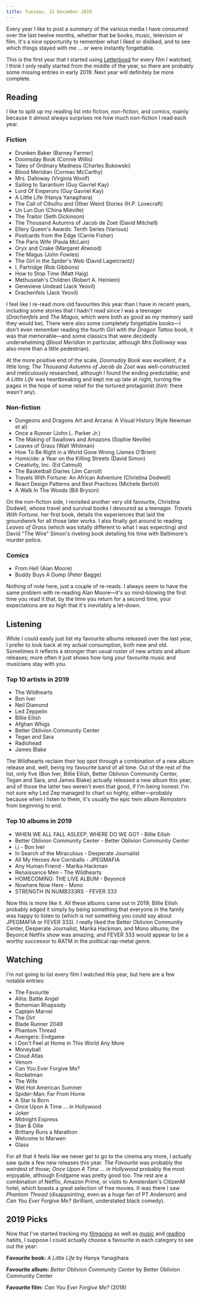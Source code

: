 ```yaml
---
title: Tuesday, 31 December 2019
---
```

Every year I like to post a summary of the various media I have consumed over the last twelve months, whether that be books, music, television or film. It's a nice opportunity to remember what I liked or disliked, and to see which things stayed with me ... or were instantly forgettable.

This is the first year that I started using [Letterboxd](https://letterboxd.com/) for every film I watched; I think I only really started from the middle of the year, so there are probably some missing entries in early 2019. Next year will definitely be more complete.

## Reading

I like to split up my reading list into fiction, non-fiction, and comics, mainly because it almost always surprises me how much non-fiction I read each year.

### Fiction

* Drunken Baker (Barney Farmer)
* Doomsday Book (Connie Willis)
* Tales of Ordinary Madness (Charles Bukowski)
* Blood Meridian (Cormac McCarthy)
* Mrs. Dalloway (Virginia Woolf)
* Sailing to Sarantium (Guy Gavriel Kay)
* Lord Of Emperors (Guy Gavriel Kay)
* A Little Life (Hanya Yanagihara)
* The Call of Cthulhu and Other Weird Stories (H.P. Lovecraft)
* Un Lun Dun (China Miéville)
* The Traitor (Seth Dickinson)
* The Thousand Autumns of Jacob de Zoet (David Mitchell)
* Ellery Queen's Awards: Tenth Series (Various)
* Postcards from the Edge (Carrie Fisher)
* The Paris Wife (Paula McLain)
* Oryx and Crake (Margaret Atwood)
* The Magus (John Fowles)
* The Girl in the Spider's Web (David Lagercrantz)
* I, Partridge (Rob Gibbons)
* How to Stop Time (Matt Haig)
* Methuselah's Children (Robert A. Heinlein)
* Genevieve Undead (Jack Yeovil)
* Drachenfels (Jack Yeovil)

I feel like I re-read more old favourites this year than I have in recent years, including some stories that I hadn't read since I was a teenager (_Drachenfels_ and _The Magus_, which were both as good as my memory said they would be). There were also some completely forgettable books&mdash;I don't even remember reading the fourth _Girl with the Dragon Tattoo_ book, it was that memorable&mdash;and some classics that were decidedly underwhelming (_Blood Meridian_ in particular, although _Mrs Dalloway_ was also more than a little pedestrian).

At the more positive end of the scale, _Doomsday Book_ was excellent, if a little long; _The Thousand Autumns of Jacob de Zoet_ was well-constructed and meticulously researched, although I found the ending predictable; and _A Little Life_ was heartbreaking and kept me up late at night, turning the pages in the hope of some relief for the tortured protagonist (hint: there wasn't any).

### Non-fiction

* Dungeons and Dragons Art and Arcana: A Visual History (Kyle Newman et al)
* Once a Runner (John L. Parker Jr.)
* The Making of Swallows and Amazons (Sophie Neville)
* Leaves of Grass (Walt Whitman)
* How To Be Right in a World Gone Wrong (James O'Brien)
* Homicide: a Year on the Killing Streets (David Simon)
* Creativity, Inc. (Ed Catmull)
* The Basketball Diaries (Jim Carroll)
* Travels With Fortune: An African Adventure (Christina Dodwell)
* React Design Patterns and Best Practices (Michele Bertoli)
* A Walk In The Woods (Bill Bryson)

On the non-fiction side, I revisited another very old favourite, Christina Dodwell, whose travel and survival books I devoured as a teenager. _Travels With Fortune_, her first book, details the experiences that laid the groundwork for all those later works. I also finally got around to reading _Leaves of Grass_ (which was totally different to what I was expecting) and David "The Wire" Simon's riveting book detailing his time with Baltimore's murder police.

### Comics

* From Hell (Alan Moore)
* Buddy Buys A Dump (Peter Bagge)

Nothing of note here, just a couple of re-reads. I always seem to have the same problem with re-reading Alan Moore&mdash;it's so mind-blowing the first time you read it that, by the time you return for a second time, your expectations are so high that it's inevitably a let-down.

## Listening

While I could easily just list my favourite albums released over the last year, I prefer to look back at my actual consumption, both new and old. Sometimes it reflects a stronger than usual roster of new artists and album releases; more often it just shows how long your favourite music and musicians stay with you.

### Top 10 artists in 2019

* The Wildhearts
* Bon Iver
* Neil Diamond
* Led Zeppelin
* Billie Eilish
* Afghan Whigs
* Better Oblivion Community Center
* Tegan and Sara
* Radiohead
* James Blake

The Wildhearts reclaim their top spot through a combination of a new album release and, well, being my favourite band of all time. Out of the rest of the list, only five (Bon Iver, Billie Eilish, Better Oblivion Community Center, Tegan and Sara, and James Blake) actually released a new album this year, and of those the latter two weren't even that good, if I'm being honest. I'm not sure why Led Zep managed to chart so highly, either&mdash;probably because when I listen to them, it's usually the epic twin album _Remasters_ from beginning to end.

### Top 10 albums in 2019

* WHEN WE ALL FALL ASLEEP, WHERE DO WE GO? - Billie Eilish
* Better Oblivion Community Center - Better Oblivion Community Center
* i,i - Bon Iver
* In Search of the Miraculous - Desperate Journalist
* All My Heroes Are Cornballs - JPEGMAFIA
* Any Human Friend - Marika Hackman
* Renaissance Men - The Wildhearts
* HOMECOMING: THE LIVE ALBUM - Beyoncé
* Nowhere Now Here - Mono
* STRENGTH IN NUMB333RS - FEVER 333

Now this is more like it. All these albums came out in 2019; Billie Eilish probably edged it simply by being something that everyone in the family was happy to listen to (which is not something you could say about JPEGMAFIA or FEVER 333). I really liked the Better Oblivion Community Center, Desperate Journalist, Marika Hackman, and Mono albums; the Beyoncé Netflix show was amazing; and FEVER 333 would appear to be a worthy successor to RATM in the political rap-metal genre.

## Watching

I'm not going to list every film I watched this year, but here are a few notable entries:

* The Favourite
* Alita: Battle Angel
* Bohemian Rhapsody
* Captain Marvel
* The Dirt
* Blade Runner 2049
* Phantom Thread
* Avengers: Endgame
* I Don't Feel at Home in This World Any More
* Moneyball
* Cloud Atlas
* Venom
* Can You Ever Forgive Me?
* Rocketman
* The Wife
* Wet Hot American Summer
* Spider-Man: Far From Home
* A Star Is Born
* Once Upon A Time ... in Hollywood
* Joker
* Midnight Express
* Stan & Ollie
* Brittany Runs a Marathon
* Welcome to Marwen
* Glass

For all that it feels like we never get to go to the cinema any more, I actually saw quite a few new releases this year. _The Favourite_ was probably the weirdest of those; _Once Upon A Time ... in Hollywood_ probably the most enjoyable, although Endgame was pretty good too. The rest are a combination of Netflix, Amazon Prime, or visits to Amsterdam's CitizenM hotel, which boasts a great selection of free movies. It was there I saw _Phantom Thread_ (disappointing, even as a huge fan of PT Anderson) and _Can You Ever Forgive Me?_ (brilliant, understated black comedy).

## 2019 Picks

Now that I've started tracking my [filmgoing](https://letterboxd.com/matthewpennell/) as well as [music](https://www.last.fm/user/Watchmaker) and [reading](https://www.goodreads.com/user/show/13428913-matthew-pennell) habits, I suppose I could actually choose a favourite in each category to see out the year:

**Favourite book:** _A Little Life_ by Hanya Yanagihara

**Favourite album:** _Better Oblivion Community Center_ by Better Oblivion Community Center

**Favourite film:** _Can You Ever Forgive Me?_ (2018)
